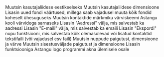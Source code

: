 Muutsin kasutajaliidese eestikeelseks
Muutsin kasutajaliidese dimensioone
Lisasin uued fondi väärtused, millega saab vajadusel muuta kõik fondid koheselt ühesuguseks
Muutsin kontaktide märkmiku värviskeemi Astangu kooli värvidega sarnaseks
Lisasin "Aadressi" välja, mis salvestab ka aadressi
Lisasin "E-maili" välja, mis salvestab ka emaili
Lisasin "Ekspordi" nupu funktsiooni, mis salvestab kõik olemasolevad või lisatud kontaktid tekstifaili (või vajadusel csv faili)
Muutsin nuppude paigutust, dimensioone ja värve
Muutsin sisestusväljade paigutust ja dimensioone
Lisasin funktsiooniga Astangu logo programmi akna ülemisele osale
